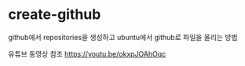 # create-github
github에서 repositories을 생성하고 ubuntu에서 github로 파일을 올리는 방법

유튜브 동영상 참조
https://youtu.be/okxpJOAhOqc
